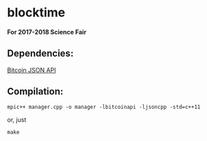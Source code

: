 # blocktime

#### For 2017-2018 Science Fair

## Dependencies:


[Bitcoin JSON API](https://github.com/minium/bitcoin-api-cpp)


## Compilation:

```
mpic++ manager.cpp -o manager -lbitcoinapi -ljsoncpp -std=c++11
```
or, just
```
make
```
